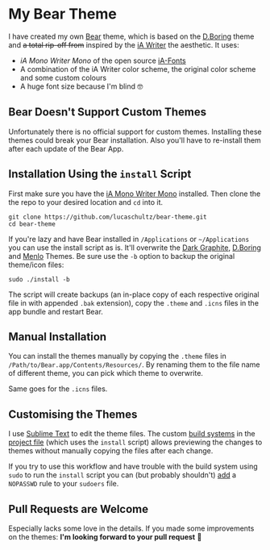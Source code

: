 # My Bear Theme

I have created my own [Bear](https://bear.app/) theme, which is based on the  [D.Boring](bear://x-callback-url/change-theme?theme=D.Boring) theme and ~~a total rip-off from~~ inspired by the [iA Writer](https://ia.net/writer) the aesthetic. It uses:

- *iA Mono Writer Mono* of the open source [iA-Fonts](https://github.com/iaolo/iA-Fonts)
- A combination of the iA Writer color scheme, the original color scheme and some custom colours
- A huge font size because I'm blind 🤓

## Bear Doesn't Support Custom Themes

Unfortunately there is no official support for custom themes. Installing these themes could break your Bear installation. Also you'll have to re-install them after each update of the Bear App.

## Installation Using the `install` Script

First make sure you have the [iA Mono Writer Mono](https://github.com/iaolo/iA-Fonts/tree/master/iA%20Writer%20Mono/Static) installed. Then clone the the repo to your desired location and `cd` into it.

```
git clone https://github.com/lucaschultz/bear-theme.git
cd bear-theme
```

If you're lazy and have Bear installed in `/Applications` or `~/Applications` you can use the install script as is. It'll overwrite the [Dark Graphite](bear://x-callback-url/change-theme?theme=Dark%20Graphite), [D.Boring](bear://x-callback-url/change-theme?theme=D.Boring) and [Menlo](bear://x-callback-url/change-font?font=Menlo) Themes. Be sure use the `-b` option to backup the original theme/icon files:

```
sudo ./install -b
```

The script will create backups (an in-place copy of each respective original file in with appended `.bak` extension), copy the `.theme` and `.icns` files in the app bundle and restart Bear.

## Manual Installation
You can install the themes manually by copying the `.theme` files in `/Path/to/Bear.app/Contents/Resources/`. By renaming them to the file name of different theme, you can pick which theme to overwrite.

Same goes for the `.icns` files.

## Customising the Themes

I use [Sublime Text](https://www.sublimetext.com) to edit the theme files. The custom [build systems](https://www.sublimetext.com/docs/3/build_systems.html) in the [project file](https://github.com/lucaschultz/bear-theme/blob/main/bear-theme.sublime-project) (which uses the `install` script) allows previewing the changes to themes without manually copying the files after each change.

If you try to use this workflow and have trouble with the build system using `sudo` to run the `install` script you can (but probably shouldn't) [add](https://apple.stackexchange.com/a/388987) a `NOPASSWD` rule to your `sudoers` file.

## Pull Requests are Welcome

Especially lacks some love in the details. If you made some improvements on the themes: **I'm looking forward to your pull request** 🙂
